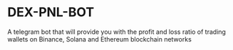 # DEX-PNL-BOT
A telegram bot that will provide you with the profit and loss ratio of trading wallets on Binance, Solana and Ethereum blockchain networks
